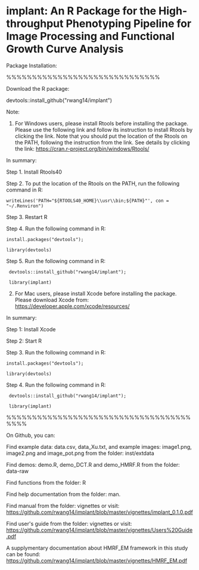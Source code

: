 # implant: An R Package for the High-throughput Phenotyping Pipeline for Image Processing and Functional Growth Curve Analysis

Package Installation:

%%%%%%%%%%%%%%%%%%%%%%%%%%%%%%

Download the R package: 

devtools::install_github("rwang14/implant")

Note: 

1. For Windows users, please install Rtools before installing the package. Please use the following link and follow its instruction to install Rtools by clicking the link. Note that you should put the location of the Rtools on the PATH, following the instruction from the link. See details by clicking the link: https://cran.r-project.org/bin/windows/Rtools/

  In summary:

  Step 1. Install Rtools40 

  Step 2. To put the location of the Rtools on the PATH, run the following command in R:

    writeLines('PATH="${RTOOLS40_HOME}\\usr\\bin;${PATH}"', con = "~/.Renviron")

  Step 3. Restart R

  Step 4. Run the following command in R:
    
    install.packages("devtools");

    library(devtools)

  Step 5. Run the following command in R:
  
     devtools::install_github("rwang14/implant");
     
     library(implant)


2. For Mac users, please install Xcode before installing the package. Please download Xcode from: https://developer.apple.com/xcode/resources/

  In summary:

  Step 1: Install Xcode

  Step 2: Start R

  Step 3. Run the following command in R:
    
    install.packages("devtools");

    library(devtools)

  Step 4. Run the following command in R:
  
     devtools::install_github("rwang14/implant");
     
     library(implant)
%%%%%%%%%%%%%%%%%%%%%%%%%%%%%%%%%%%%%%%%

On Github, you can:

Find example data: data.csv, data_Xu.txt, and example images: image1.png, image2.png and image_pot.png from the folder: inst/extdata

Find demos: demo.R, demo_DCT.R and demo_HMRF.R from the folder: data-raw

Find functions from the folder: R

Find help documentation from the folder: man.

Find manual from the  folder: vignettes or visit: https://github.com/rwang14/implant/blob/master/vignettes/implant_0.1.0.pdf

Find user's guide from the folder: vignettes or visit: https://github.com/rwang14/implant/blob/master/vignettes/Users%20Guide.pdf

A supplymentary documentation about HMRF_EM framework in this study can be found: https://github.com/rwang14/implant/blob/master/vignettes/HMRF_EM.pdf
